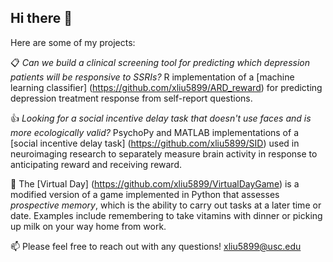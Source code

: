 ## Hi there 👋

Here are some of my projects:

:clipboard: _Can we build a clinical screening tool for predicting which depression patients will be responsive to SSRIs?_ R implementation of a [machine learning classifier] (https://github.com/xliu5899/ARD_reward) for predicting depression treatment response from self-report questions.

:+1: _Looking for a social incentive delay task that doesn't use faces and is more ecologically valid?_ PsychoPy and MATLAB implementations of a [social incentive delay task] (https://github.com/xliu5899/SID) used in neuroimaging research to separately measure brain activity in response to anticipating reward and receiving reward.

:brain: The [Virtual Day] (https://github.com/xliu5899/VirtualDayGame) is a modified version of a game implemented in Python that assesses _prospective memory_, which is the ability to carry out tasks at a later time or date. Examples include remembering to take vitamins with dinner or picking up milk on your way home from work.

:mailbox: Please feel free to reach out with any questions! xliu5899@usc.edu
